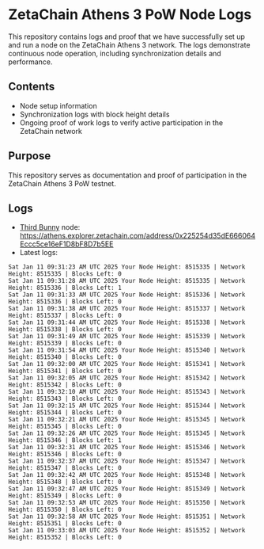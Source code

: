 # ZetaChain Athens 3 PoW Node Logs
This repository contains logs and proof that we have successfully set up and run a node on the ZetaChain Athens 3 network. The logs demonstrate continuous node operation, including synchronization details and performance.

## Contents
- Node setup information
- Synchronization logs with block height details
- Ongoing proof of work logs to verify active participation in the ZetaChain network

## Purpose
This repository serves as documentation and proof of participation in the ZetaChain Athens 3 PoW testnet.

## Logs

- [Third Bunny](https://thirdbunny.xyz/) node: https://athens.explorer.zetachain.com/address/0x225254d35dE666064Eccc5ce16eF1D8bF8D7b5EE
- Latest logs:
```
Sat Jan 11 09:31:23 AM UTC 2025 Your Node Height: 8515335 | Network Height: 8515335 | Blocks Left: 0
Sat Jan 11 09:31:28 AM UTC 2025 Your Node Height: 8515335 | Network Height: 8515336 | Blocks Left: 1
Sat Jan 11 09:31:33 AM UTC 2025 Your Node Height: 8515336 | Network Height: 8515336 | Blocks Left: 0
Sat Jan 11 09:31:38 AM UTC 2025 Your Node Height: 8515337 | Network Height: 8515337 | Blocks Left: 0
Sat Jan 11 09:31:44 AM UTC 2025 Your Node Height: 8515338 | Network Height: 8515338 | Blocks Left: 0
Sat Jan 11 09:31:49 AM UTC 2025 Your Node Height: 8515339 | Network Height: 8515339 | Blocks Left: 0
Sat Jan 11 09:31:54 AM UTC 2025 Your Node Height: 8515340 | Network Height: 8515340 | Blocks Left: 0
Sat Jan 11 09:32:00 AM UTC 2025 Your Node Height: 8515341 | Network Height: 8515341 | Blocks Left: 0
Sat Jan 11 09:32:05 AM UTC 2025 Your Node Height: 8515342 | Network Height: 8515342 | Blocks Left: 0
Sat Jan 11 09:32:10 AM UTC 2025 Your Node Height: 8515343 | Network Height: 8515343 | Blocks Left: 0
Sat Jan 11 09:32:15 AM UTC 2025 Your Node Height: 8515344 | Network Height: 8515344 | Blocks Left: 0
Sat Jan 11 09:32:21 AM UTC 2025 Your Node Height: 8515345 | Network Height: 8515345 | Blocks Left: 0
Sat Jan 11 09:32:26 AM UTC 2025 Your Node Height: 8515345 | Network Height: 8515346 | Blocks Left: 1
Sat Jan 11 09:32:31 AM UTC 2025 Your Node Height: 8515346 | Network Height: 8515346 | Blocks Left: 0
Sat Jan 11 09:32:37 AM UTC 2025 Your Node Height: 8515347 | Network Height: 8515347 | Blocks Left: 0
Sat Jan 11 09:32:42 AM UTC 2025 Your Node Height: 8515348 | Network Height: 8515348 | Blocks Left: 0
Sat Jan 11 09:32:47 AM UTC 2025 Your Node Height: 8515349 | Network Height: 8515349 | Blocks Left: 0
Sat Jan 11 09:32:53 AM UTC 2025 Your Node Height: 8515350 | Network Height: 8515350 | Blocks Left: 0
Sat Jan 11 09:32:58 AM UTC 2025 Your Node Height: 8515351 | Network Height: 8515351 | Blocks Left: 0
Sat Jan 11 09:33:03 AM UTC 2025 Your Node Height: 8515352 | Network Height: 8515352 | Blocks Left: 0
```
